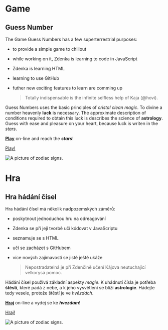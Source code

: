
# Game

## Guess Number

The Game Guess Numbers has a few superterrestrial purposes:
  - to provide a simple game to chillout
  - while working on it, Zdenka is learning to code in JavaScript
  - Zdenka is learning HTML
  - learning to use GitHub
  - futher new exciting features to learn are comming up
 
      >Totally indispensable is the infinite selfless help of Kaja (@hovi).
 
Guess Numbers uses the basic principles of *cristal clean magic*. To divine a number heavenly **luck** is necessary. The approximate  description of conditions required to obtain this luck is describes the science of **astrology**. Guess with ease and pleasure on your  heart, because luck is writen in the *stars*.

**[Play](http://numeraledivine.wz.cz/)** on-line and reach the ***stars***!

<a href="http://numeraledivine.wz.cz/" target="_blank">Play!</a>

![A picture of zodiac signs.](https://api.time.com/wp-content/uploads/2018/06/zodiac-history-astrology-signs.jpg)

# Hra

## Hra hádání čísel

Hra hádání čísel má několik nadpozemských záměrů:
  - poskytnout jednoduchou hru na odreagování
  - Zdenka se při její tvorbě učí kódovat v JavaScriptu
  - seznamuje se s HTML
  - učí se zacházet s GitHubem
  - více nových zajímavostí se jistě ještě ukáže
    
    > Nepostradatelná je při Zdenčině učení Kájova neutuchající velkorysá pomoc.
    
Hádání čísel používá základní aspekty *magie*. K uhádnutí čísla je potřeba **štěstí**, které padá z nebe, a k jeho vysvětlení se blíží **astrologie**.  Hádejte tedy vesele, protože štěstí je ve *hvězdách*.

**[Hraj](http://numeraledivine.wz.cz/)** on-line a vydej se ke ***hvezdam***!

<a href="http://numeraledivine.wz.cz/" target="_blank">Hraj!</a>

![A picture of zodiac signs.](https://api.time.com/wp-content/uploads/2018/06/zodiac-history-astrology-signs.jpg)



